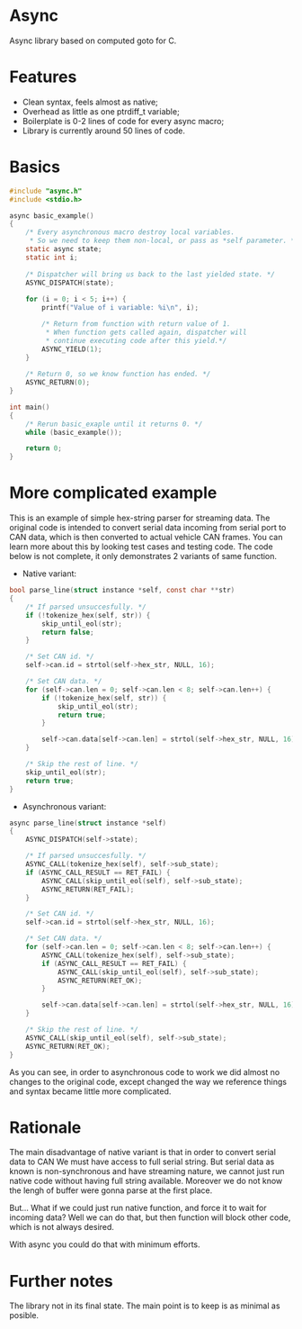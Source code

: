 # Async
Async library based on computed goto for C.

# Features
- Clean syntax, feels almost as native;
- Overhead as little as one ptrdiff_t variable;
- Boilerplate is 0-2 lines of code for every async macro;
- Library is currently around 50 lines of code.

# Basics

```C
#include "async.h"
#include <stdio.h>

async basic_example()
{
	/* Every asynchronous macro destroy local variables.
	 * So we need to keep them non-local, or pass as *self parameter. */
	static async state;
	static int i;
	
	/* Dispatcher will bring us back to the last yielded state. */
	ASYNC_DISPATCH(state);
	
	for (i = 0; i < 5; i++) {
		printf("Value of i variable: %i\n", i);

		/* Return from function with return value of 1.
		 * When function gets called again, dispatcher will
		 * continue executing code after this yield.*/
		ASYNC_YIELD(1);
	}
	
	/* Return 0, so we know function has ended. */
	ASYNC_RETURN(0);
}

int main()
{
	/* Rerun basic_exaple until it returns 0. */
	while (basic_example());

	return 0;
}
```

# More complicated example
This is an example of simple hex-string parser for streaming data.
The original code is intended to convert serial data incoming from serial port to CAN data,
which is then converted to actual vehicle CAN frames. You can learn more about this by looking
test cases and testing code. The code below is not complete, it only demonstrates 2 variants of same function.

- Native variant:
```C
bool parse_line(struct instance *self, const char **str)
{
	/* If parsed unsuccesfully. */
	if (!tokenize_hex(self, str)) {
		skip_until_eol(str);
		return false;
	}

	/* Set CAN id. */
	self->can.id = strtol(self->hex_str, NULL, 16);

	/* Set CAN data. */
	for (self->can.len = 0; self->can.len < 8; self->can.len++) {
		if (!tokenize_hex(self, str)) {
			skip_until_eol(str);
			return true;
		}

		self->can.data[self->can.len] = strtol(self->hex_str, NULL, 16);
	}

	/* Skip the rest of line. */
	skip_until_eol(str);
	return true;
}
```

- Asynchronous variant:
```C
async parse_line(struct instance *self)
{
	ASYNC_DISPATCH(self->state);

	/* If parsed unsuccesfully. */
	ASYNC_CALL(tokenize_hex(self), self->sub_state);
	if (ASYNC_CALL_RESULT == RET_FAIL) {
		ASYNC_CALL(skip_until_eol(self), self->sub_state);
		ASYNC_RETURN(RET_FAIL);
	}

	/* Set CAN id. */
	self->can.id = strtol(self->hex_str, NULL, 16);

	/* Set CAN data. */
	for (self->can.len = 0; self->can.len < 8; self->can.len++) {
		ASYNC_CALL(tokenize_hex(self), self->sub_state);
		if (ASYNC_CALL_RESULT == RET_FAIL) {
			ASYNC_CALL(skip_until_eol(self), self->sub_state);
			ASYNC_RETURN(RET_OK);
		}

		self->can.data[self->can.len] = strtol(self->hex_str, NULL, 16);
	}

	/* Skip the rest of line. */
	ASYNC_CALL(skip_until_eol(self), self->sub_state);
	ASYNC_RETURN(RET_OK);
}
```
As you can see, in order to asynchronous code to work we did almost no changes to the original code,
except changed the way we reference things and syntax became little more complicated.

# Rationale
The main disadvantage of native variant is that in order to convert serial data to CAN
We must have access to full serial string. But serial data as known is non-synchronous and have
streaming nature, we cannot just run native code without having full string available. 
Moreover we do not know the lengh of buffer were gonna parse at the first place.

But... What if we could just run native function, and force it to wait for incoming data?
Well we can do that, but then function will block other code, which is not always desired.

With async you could do that with minimum efforts.

# Further notes
The library not in its final state.
The main point is to keep is as minimal as posible.
